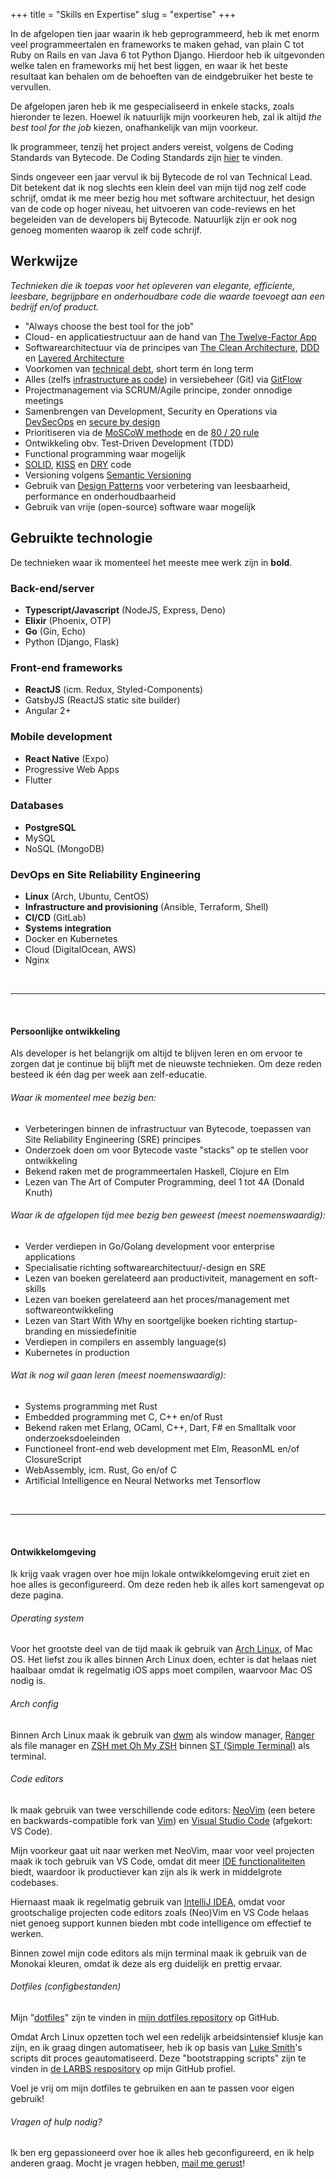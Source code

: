 +++
title = "Skills en Expertise"
slug = "expertise"
+++

In de afgelopen tien jaar waarin ik heb geprogrammeerd, heb ik met enorm veel programmeertalen en frameworks te maken gehad, van plain C tot Ruby on Rails en van Java 6 tot Python Django. Hierdoor heb ik uitgevonden welke talen en frameworks mij het best liggen, en waar ik het beste resultaat kan behalen om de behoeften van de eindgebruiker het beste te vervullen.

De afgelopen jaren heb ik me gespecialiseerd in enkele stacks, zoals hieronder te lezen. Hoewel ik natuurlijk mijn voorkeuren heb, zal ik altijd _the best tool for the job_ kiezen, onafhankelijk van mijn voorkeur.

Ik programmeer, tenzij het project anders vereist, volgens de Coding Standards van Bytecode. De Coding Standards zijn [hier](https://github.com/BytecodeBV/Coding-Standards) te vinden.

Sinds ongeveer een jaar vervul ik bij Bytecode de rol van Technical Lead. Dit betekent dat ik nog slechts een klein deel van mijn tijd nog zelf code schrijf, omdat ik me meer bezig hou met software architectuur, het design van de code op hoger niveau, het uitvoeren van code-reviews en het begeleiden van de developers bij Bytecode. Natuurlijk zijn er ook nog genoeg momenten waarop ik zelf code schrijf.

## Werkwijze

*Technieken die ik toepas voor het opleveren van elegante, efficiente, leesbare, begrijpbare en onderhoudbare code die waarde toevoegt aan een bedrijf en/of product.*

* "Always choose the best tool for the job"
* Cloud- en applicatiestructuur aan de hand van [The Twelve-Factor App](https://12factor.net/)
* Softwarearchitectuur via de principes van [The Clean Architecture](https://blog.cleancoder.com/uncle-bob/2012/08/13/the-clean-architecture.html), [DDD](https://en.wikipedia.org/wiki/Domain-driven_design) en [Layered Architecture](https://en.wikipedia.org/wiki/Multitier_architecture)
* Voorkomen van [technical debt](https://en.wikipedia.org/wiki/Technical_debt), short term én long term
* Alles (zelfs [infrastructure as code](https://en.wikipedia.org/wiki/Infrastructure_as_code)) in versiebeheer (Git) via [GitFlow](https://www.atlassian.com/git/tutorials/comparing-workflows/gitflow-workflow)
* Projectmanagement via SCRUM/Agile principe, zonder onnodige meetings
* Samenbrengen van Development, Security en Operations via [DevSecOps](https://www.devsecops.org/) en [secure by design](https://en.wikipedia.org/wiki/Secure_by_design)
* Prioritiseren via de [MoSCoW methode](https://en.wikipedia.org/wiki/MoSCoW_method) en de [80 / 20 rule](https://en.wikipedia.org/wiki/Pareto_principle)
* Ontwikkeling obv. Test-Driven Development (TDD)
* Functional programming waar mogelijk
* [SOLID](https://en.wikipedia.org/wiki/SOLID), [KISS](https://en.wikipedia.org/wiki/KISS_principle) en [DRY](https://en.wikipedia.org/wiki/Don%27t_repeat_yourself) code
* Versioning volgens [Semantic Versioning](https://semver.org/)
* Gebruik van [Design Patterns](https://en.wikipedia.org/wiki/Software_design_pattern) voor verbetering van leesbaarheid, performance en onderhoudbaarheid
* Gebruik van vrije (open-source) software waar mogelijk


## Gebruikte technologie

De technieken waar ik momenteel het meeste mee werk zijn in **bold**.

### Back-end/server

* **Typescript/Javascript** (NodeJS, Express, Deno)
* **Elixir** (Phoenix, OTP)
* **Go** (Gin, Echo)
* Python (Django, Flask)

### Front-end frameworks

* **ReactJS** (icm. Redux, Styled-Components)
* GatsbyJS (ReactJS static site builder)
* Angular 2+

### Mobile development

* **React Native** (Expo)
* Progressive Web Apps
* Flutter

### Databases

* **PostgreSQL**
* MySQL
* NoSQL (MongoDB)

### DevOps en Site Reliability Engineering

* **Linux** (Arch, Ubuntu, CentOS)
* **Infrastructure and provisioning** (Ansible, Terraform, Shell)
* **CI/CD** (GitLab)
* **Systems integration**
* Docker en Kubernetes
* Cloud (DigitalOcean, AWS)
* Nginx

<br>
<hr>
<br>

#### Persoonlijke ontwikkeling

Als developer is het belangrijk om altijd te blijven leren en om ervoor te zorgen dat je continue bij blijft met de nieuwste technieken. Om deze reden besteed ik één dag per week aan zelf-educatie.

###### Waar ik momenteel mee bezig ben:

* Verbeteringen binnen de infrastructuur van Bytecode, toepassen van Site Reliability Engineering (SRE) principes
* Onderzoek doen om voor Bytecode vaste "stacks" op te stellen voor ontwikkeling
* Bekend raken met de programmeertalen Haskell, Clojure en Elm
* Lezen van The Art of Computer Programming, deel 1 tot 4A (Donald Knuth)

###### Waar ik de afgelopen tijd mee bezig ben geweest (meest noemenswaardig):

* Verder verdiepen in Go/Golang development voor enterprise applications
* Specialisatie richting softwarearchitectuur/-design en SRE
* Lezen van boeken gerelateerd aan productiviteit, management en soft-skills
* Lezen van boeken gerelateerd aan het proces/management met softwareontwikkeling
* Lezen van Start With Why en soortgelijke boeken richting startup-branding en missiedefinitie
* Verdiepen in compilers en assembly language(s)
* Kubernetes in production

###### Wat ik nog wil gaan leren (meest noemenswaardig):

* Systems programming met Rust
* Embedded programming met C, C++ en/of Rust
* Bekend raken met Erlang, OCaml, C++, Dart, F# en Smalltalk voor onderzoeksdoeleinden
* Functioneel front-end web development met Elm, ReasonML en/of ClosureScript
* WebAssembly, icm. Rust, Go en/of C
* Artificial Intelligence en Neural Networks met Tensorflow

<br>
<hr>
<br>

#### Ontwikkelomgeving

Ik krijg vaak vragen over hoe mijn lokale ontwikkelomgeving eruit ziet en hoe alles is geconfigureerd. Om deze reden heb ik alles kort samengevat op deze pagina.

###### Operating system

Voor het grootste deel van de tijd maak ik gebruik van [Arch Linux](https://www.archlinux.org/), of Mac OS. Het liefst zou ik alles binnen Arch Linux doen, echter is dat helaas niet haalbaar omdat ik regelmatig iOS apps moet compilen, waarvoor Mac OS nodig is.

###### Arch config

Binnen Arch Linux maak ik gebruik van [dwm](https://dwm.suckless.org/) als window manager, [Ranger](https://github.com/ranger/ranger) als file manager en
[ZSH met Oh My ZSH](https://ohmyz.sh/) binnen [ST (Simple Terminal)](https://st.suckless.org/) als terminal.

###### Code editors

Ik maak gebruik van twee verschillende code editors: [NeoVim](https://github.com/neovim/neovim) (een betere en backwards-compatible fork van [Vim](https://www.vim.org/)) en [Visual Studio Code](https://github.com/Microsoft/vscode) (afgekort: VS Code).

Mijn voorkeur gaat uit naar werken met NeoVim, maar voor veel projecten maak ik toch gebruik van VS Code, omdat dit meer [IDE functionaliteiten](https://en.wikipedia.org/wiki/Integrated_development_environment) biedt, waardoor ik productiever kan zijn als ik werk in middelgrote codebases.

Hiernaast maak ik regelmatig gebruik van [IntelliJ IDEA](https://www.jetbrains.com/idea/), omdat voor grootschalige projecten code editors zoals (Neo)Vim en VS Code helaas niet genoeg support kunnen bieden mbt code intelligence om effectief te werken.

Binnen zowel mijn code editors als mijn terminal maak ik gebruik van de Monokai kleuren, omdat ik deze als erg duidelijk en prettig ervaar.

###### Dotfiles (configbestanden)

Mijn "[dotfiles](https://www.quora.com/What-are-dotfiles)" zijn te vinden in [mijn dotfiles repository](https://github.com/lucianonooijen/dotfiles) op GitHub.

Omdat Arch Linux opzetten toch wel een redelijk arbeidsintensief klusje kan zijn, en ik graag dingen automatiseer, heb ik op basis van [Luke Smith](https://lukesmith.xyz)'s scripts dit proces geautomatiseerd. Deze "bootstrapping scripts" zijn te vinden in [de LARBS respository](https://github.com/lucianonooijen/LARBS) op mijn GitHub profiel.

Voel je vrij om mijn dotfiles te gebruiken en aan te passen voor eigen gebruik!

###### Vragen of hulp nodig?

Ik ben erg gepassioneerd over hoe ik alles heb geconfigureerd, en ik help anderen graag. Mocht je vragen hebben, [mail me gerust](mailto:luciano@bytecode.nl)!


